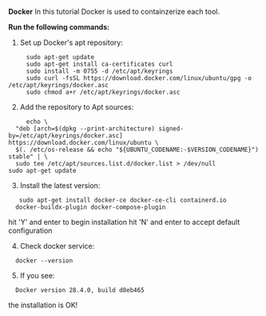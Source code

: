 **Docker**
In this tutorial Docker is used to containzerize each tool. 

**Run the following commands:**
1. Set up Docker's apt repository: 
```
     sudo apt-get update
     sudo apt-get install ca-certificates curl
     sudo install -m 0755 -d /etc/apt/keyrings
     sudo curl -fsSL https://download.docker.com/linux/ubuntu/gpg -o /etc/apt/keyrings/docker.asc
     sudo chmod a+r /etc/apt/keyrings/docker.asc
```

2. Add the repository to Apt sources:
```
     echo \
  "deb [arch=$(dpkg --print-architecture) signed-by=/etc/apt/keyrings/docker.asc] https://download.docker.com/linux/ubuntu \
  $(. /etc/os-release && echo "${UBUNTU_CODENAME:-$VERSION_CODENAME}") stable" | \
  sudo tee /etc/apt/sources.list.d/docker.list > /dev/null
sudo apt-get update
```

3. Install the latest version: 
  
```
   sudo apt-get install docker-ce docker-ce-cli containerd.io 
  docker-buildx-plugin docker-compose-plugin
```

  hit 'Y' and enter to begin installation
  hit 'N' and enter to accept default configuration

4. Check docker service:
```
  docker --version
```
5. If you see:
```
  Docker version 28.4.0, build d8eb465
```
the installation is OK!